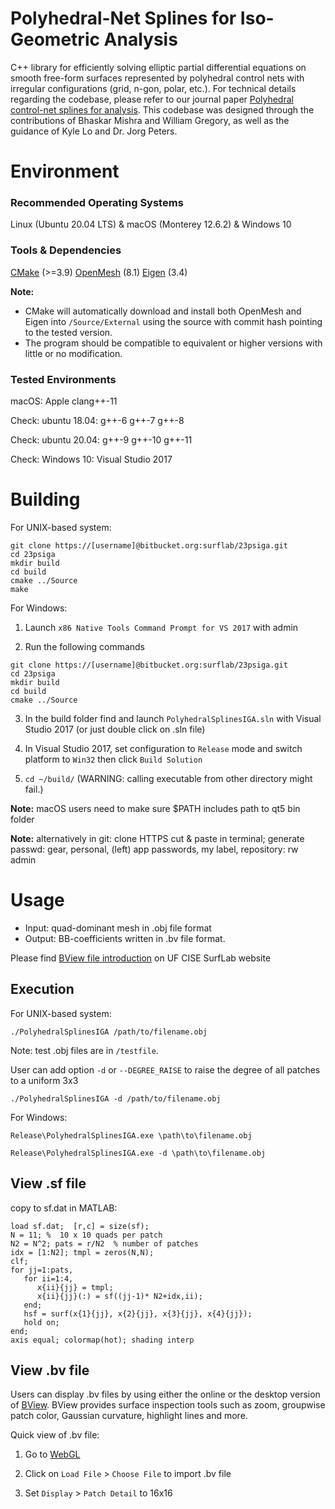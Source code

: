 # Polyhedral-Net Splines for Iso-Geometric Analysis #

C++ library for efficiently solving elliptic partial differential equations on smooth free-form surfaces represented by polyhedral control nets with irregular configurations (grid, n-gon, polar, etc.). For technical details regarding the codebase, please refer to our journal paper [Polyhedral control-net splines for analysis](https://www.sciencedirect.com/science/article/pii/S0898122123004261). This codebase was designed through the contributions of Bhaskar Mishra and William Gregory, as well as the guidance of Kyle Lo and Dr. Jorg Peters.

# Environment

### Recommended Operating Systems
Linux (Ubuntu 20.04 LTS) & macOS (Monterey 12.6.2)
 & Windows 10

### Tools & Dependencies

[CMake](https://cmake.org/) (>=3.9)
[OpenMesh](<https://www.openmesh.org/>) (8.1)
[Eigen](eigen.tuxfamily.org) (3.4)

**Note:**

* CMake will automatically download and install both OpenMesh and Eigen into `/Source/External` using the source with commit hash pointing to the tested version.
* The program should be compatible to equivalent or higher versions with little or no modification.

### Tested Environments
macOS: Apple clang++-11

Check: ubuntu 18.04: g++-6 g++-7 g++-8

Check: ubuntu 20.04: g++-9 g++-10 g++-11

<!--
Check:  Debian 9: g++-6

Check: Debian 10: g++-7 g++-8

Check: Debian 11: g++-9 g++-10 g++11

Check: CentOS 8: g++-8
-->

Check: Windows 10: Visual Studio 2017

# Building #

For UNIX-based system:
```shell
git clone https://[username]@bitbucket.org:surflab/23psiga.git
cd 23psiga
mkdir build
cd build
cmake ../Source
make
```

For Windows:

1. Launch `x86 Native Tools Command Prompt for VS 2017` with admin

2. Run the following commands

```
git clone https://[username]@bitbucket.org:surflab/23psiga.git
cd 23psiga
mkdir build
cd build
cmake ../Source
```

<!--**TODO: Prior to making this public, update above git clone steps to clone this repository rather than the base polyhedral splines**-->

3. In the build folder find and launch `PolyhedralSplinesIGA.sln` with Visual Studio 2017 (or just double click on .sln file)

4. In Visual Studio 2017, set configuration to `Release` mode and switch platform to `Win32` then click `Build Solution`

5. `cd ~/build/` (WARNING: calling executable from other directory might fail.)


**Note:** macOS users need to make sure $PATH includes path to qt5 bin folder

**Note:** alternatively in git: clone HTTPS  cut & paste in terminal;     generate passwd:   gear, personal, (left) app passwords, my label, repository: rw admin

# Usage #
* Input:  quad-dominant mesh in .obj file format
* Output: BB-coefficients written in .bv file format.


Please find [BView file introduction](https://www.cise.ufl.edu/research/SurfLab/bview/#file-format) on UF CISE SurfLab website

## Execution
For UNIX-based system:
```shell
./PolyhedralSplinesIGA /path/to/filename.obj
```
Note: test .obj files are in `/testfile`.

User can add option `-d` or `--DEGREE_RAISE` to raise the degree of all patches to a uniform 3x3
```shell
./PolyhedralSplinesIGA -d /path/to/filename.obj
```

For Windows:
```
Release\PolyhedralSplinesIGA.exe \path\to\filename.obj
```

```
Release\PolyhedralSplinesIGA.exe -d \path\to\filename.obj
```

## View .sf file

copy to sf.dat  in MATLAB:

```shell
load sf.dat;  [r,c] = size(sf);
N = 11; %  10 x 10 quads per patch
N2 = N^2; pats = r/N2  % number of patches
idx = [1:N2]; tmpl = zeros(N,N);
clf;
for jj=1:pats,
   for ii=1:4,
      x{ii}{jj} = tmpl;
      x{ii}{jj}(:) = sf((jj-1)* N2+idx,ii);
   end;
   hsf = surf(x{1}{jj}, x{2}{jj}, x{3}{jj}, x{4}{jj});
   hold on;
end;
axis equal; colormap(hot); shading interp
```


## View .bv file
Users can display .bv files by using either the online or the desktop version of [BView](https://www.cise.ufl.edu/research/SurfLab/bview/).
BView provides surface inspection tools such as zoom, groupwise patch color, Gaussian curvature, highlight lines and more.

Quick view of .bv file:

1. Go to [WebGL](https://www.cise.ufl.edu/research/SurfLab/bview/webgl3_new_2/)

2. Click on `Load File` > `Choose File` to import .bv file

3. Set `Display` > `Patch Detail` to 16x16
